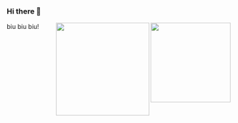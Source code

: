 ### Hi there 👋

<!-- <a href="https://github.com/sudong0701/sudong0701"> -->
  <img align="right" height="180" src="https://github-readme-stats.vercel.app/api/top-langs/?username=sudong0701&layout=compact">
<!-- </a> -->

<!-- <a href="https://github.com/sudong0701/sudong0701"> -->
  <img align="right" height="210" src="https://github-readme-stats.vercel.app/api?username=sudong0701&show_icons=true&text_color=24292e&bg_color=ffffff&hide_title=true">
<!-- </a> -->



biu biu biu!
